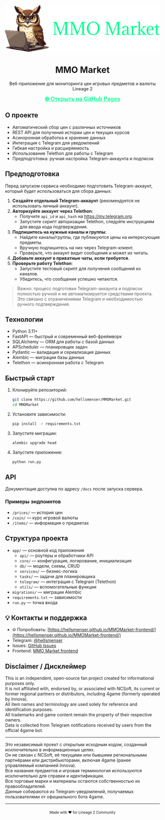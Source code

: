 <div align="center">
  <img src="public/logo.svg" />
  <h1>MMO Market</h1>
  <p>Веб-приложение для мониторинга цен игровых предметов и валюты Lineage 2</p>
  <a href="https://hellsmenser.github.io/MMOMarket-frontend/" target="_blank" style="font-size:18px;font-weight:600;color:#00ff8f;">🌐 Открыть на GitHub Pages</a>
</div>

## О проекте

- Автоматический сбор цен с различных источников
- REST API для получения истории цен и текущих курсов
- Асинхронная обработка и хранение данных
- Интеграция с Telegram для уведомлений
- Гибкая настройка и расширяемость
- Использование Telethon для работы с Telegram
- Предподготовка: ручная настройка Telegram-аккаунта и подписок

## Предподготовка

Перед запуском сервиса необходимо подготовить Telegram-аккаунт, который будет использоваться для сбора данных:

1. **Создайте отдельный Telegram-аккаунт** (рекомендуется не использовать личный аккаунт).
2. **Авторизуйте аккаунт через Telethon**:
   - Получите `api_id` и `api_hash` на https://my.telegram.org.
   - Запустите скрипт авторизации Telethon, следуйте инструкциям для ввода кода подтверждения.
3. **Подпишитесь на нужные каналы и группы**:
   - Найдите каналы/группы, где публикуются цены на интересующие предметы.
   - Вручную подпишитесь на них через Telegram-клиент.
   - Проверьте, что аккаунт видит сообщения и может их читать.
4. **Добавьте аккаунт в приватные чаты, если требуется**.
5. **Проверьте работу Telethon**:
   - Запустите тестовый скрипт для получения сообщений из каналов.
   - Убедитесь, что сообщения успешно читаются.

> Важно: процесс подготовки Telegram-аккаунта и подписок полностью ручной и не автоматизируется средствами проекта. Это связано с ограничениями Telegram и необходимостью ручного подтверждения.

## Технологии

- Python 3.11+
- FastAPI — быстрый и современный веб-фреймворк
- SQLAlchemy — ORM для работы с базой данных
- APScheduler — планировщик задач
- Pydantic — валидация и сериализация данных
- Alembic — миграции базы данных
- Telethon — асинхронная работа с Telegram

## Быстрый старт

1. Клонируйте репозиторий:
   ```bash
   git clone https://github.com/hellsmenser/MMOMarket.git
   cd MMOMarket
   ```
2. Установите зависимости:
   ```bash
   pip install -r requirements.txt
   ```
3. Запустите миграции:
   ```bash
   alembic upgrade head
   ```
4. Запустите приложение:
   ```bash
   python run.py
   ```

## API

Документация доступна по адресу `/docs` после запуска сервера.

### Примеры эндпоинтов
- `/prices/` — история цен
- `/coin/` — курс игровой валюты
- `/items/` — информация о предметах

## Структура проекта

- `app/` — основной код приложения
  - `api/` — роутеры и обработчики API
  - `core/` — конфигурация, логирование, инициализация
  - `db/` — модели, схемы, CRUD
  - `services/` — бизнес-логика
  - `tasks/` — задачи для планировщика
  - `telegram/` — интеграция с Telegram (Telethon)
  - `utils/` — вспомогательные функции
- `migrations/` — миграции Alembic
- `requirements.txt` — зависимости
- `run.py` — точка входа

## 💡 Контакты и поддержка

- 🌐 Попробовать: [https://hellsmenser.github.io/MMOMarket-frontend/](https://hellsmenser.github.io/MMOMarket-frontend/)
- Telegram: [@hellsmenser](https://t.me/hellsmenser)
- Issues: [GitHub Issues](https://github.com/hellsmenser/MMOMarket-frontend/issues)
- Frontend: [MMO Market frontend](https://github.com/hellsmenser/MMOmarket-frontend)


## Disclaimer / Дисклеймер

This is an independent, open-source fan project created for informational purposes only.  
It is not affiliated with, endorsed by, or associated with NCSoft, its current or former regional partners or distributors, including 4game (formerly operated by Innоva).  
All item names and terminology are used solely for reference and identification purposes.  
All trademarks and game content remain the property of their respective owners.  
Data is collected from Telegram notifications received by users from the official 4game bot.

---

Это независимый проект с открытым исходным кодом, созданный исключительно в информационных целях.  
Он не связан с NCSoft, её текущими или бывшими региональными партнёрами или дистрибьюторами, включая 4game (ранее управляемый компанией Innоva).  
Все названия предметов и игровая терминология используются исключительно для справки и идентификации.  
Все торговые марки и материалы остаются собственностью их правообладателей.  
Данные собираются из Telegram-уведомлений, получаемых пользователями от официального бота 4game. 



---

<div align="center">
  <sub>Made with ❤️ for Lineage 2 Community</sub>
</div>